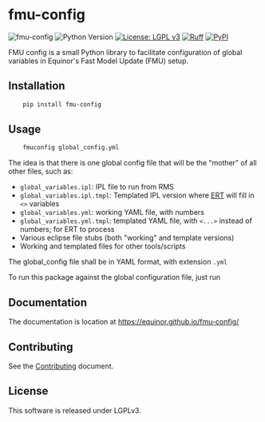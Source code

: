 # fmu-config

![fmu-config](https://github.com/equinor/fmu-config/workflows/fmu-config/badge.svg)
![Python Version](https://img.shields.io/badge/python-3.8%20|%203.9%20|%203.10%20|%203.11%20|%203.12-blue.svg)
[![License: LGPL v3](https://img.shields.io/github/license/equinor/fmu-tools)](https://www.gnu.org/licenses/lgpl-3.0)
[![Ruff](https://img.shields.io/endpoint?url=https://raw.githubusercontent.com/astral-sh/ruff/main/assets/badge/v2.json)](https://github.com/astral-sh/ruff)
[![PyPI](https://img.shields.io/pypi/v/fmu-config.svg)](https://pypi.org/project/fmu-config/)

FMU config is a small Python library to facilitate configuration of global
variables in Equinor's Fast Model Update (FMU) setup.

## Installation

```sh
    pip install fmu-config
```

## Usage

```sh
    fmuconfig global_config.yml
```

The idea is that there is one global config file that will be the "mother"
of all other files, such as:

- `global_variables.ipl`: IPL file to run from RMS
- `global_variables.ipl.tmpl`: Templated IPL version where
  [ERT](https://github.com/equinor/ert) will fill in `<>` variables
- `global_variables.yml`: working YAML file, with numbers
- `global_variables.yml.tmpl`: templated YAML file, with `<...>` instead of
   numbers; for ERT to process
- Various eclipse file stubs (both "working" and template versions)
- Working and templated files for other tools/scripts

The global_config file shall be in YAML format, with extension `.yml`

To run this package against the global configuration file, just run

## Documentation

The documentation is location at
https://equinor.github.io/fmu-config/

## Contributing

See the [Contributing](CONTRIBUTING.md) document.

## License

This software is released under LGPLv3.
